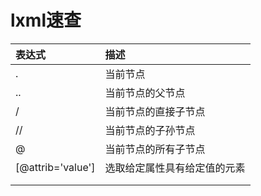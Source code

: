 # lxml速查

| 表达式 | 描述 |
| :--- | :--- |
| . | 当前节点 |
| .. | 当前节点的父节点 |
| / | 当前节点的直接子节点 |
| // | 当前节点的子孙节点 |
| @ | 当前节点的所有子节点 |
| \[@attrib='value'\] | 选取给定属性具有给定值的元素 |
|  |  |
|  |  |

